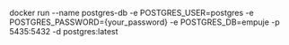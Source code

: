 docker run --name postgres-db -e POSTGRES_USER=postgres -e POSTGRES_PASSWORD={your_password} -e POSTGRES_DB=empuje -p 5435:5432 -d postgres:latest